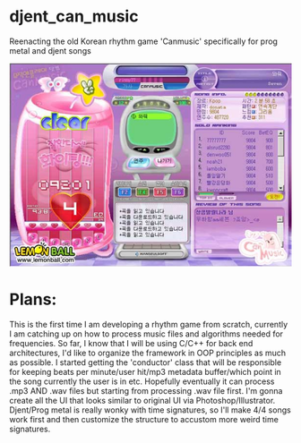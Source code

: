# djent_can_music
Reenacting the old Korean rhythm game 'Canmusic' specifically for prog metal and djent songs

<p align="center"><img src="images/can_music.jpg" alt="Screenshot of canmusic UI"></p>

# Plans:
This is the first time I am developing a rhythm game from scratch, currently I am catching up on how to process music files and algorithms needed for frequencies.
So far, I know that I will be using C/C++ for back end architectures, I'd like to organize the framework in OOP principles as much as possible. 
I started getting the 'conductor' class that will be responsible for keeping beats per minute/user hit/mp3 metadata buffer/which point in the song currently the user is in etc.
Hopefully eventually it can process .mp3 AND .wav files but starting from processing .wav file first. I'm gonna create all the UI that looks similar to original UI via Photoshop/Illustrator.
Djent/Prog metal is really wonky with time signatures, so I'll make 4/4 songs work first and then customize the structure to accustom more weird time signatures.
